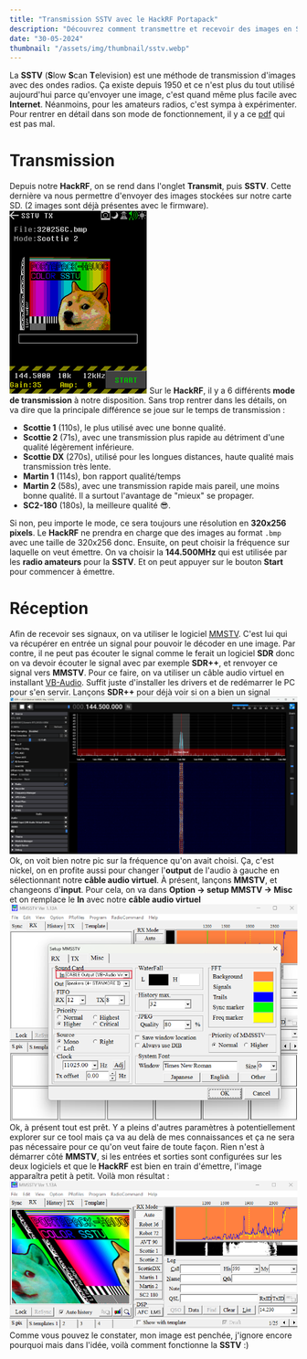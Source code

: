 ```yaml
---
title: "Transmission SSTV avec le HackRF Portapack"
description: "Découvrez comment transmettre et recevoir des images en Slow Scan Television (SSTV) à l'aide du HackRF Portapack H2 One et du logiciel MMSTV"
date: "30-05-2024"
thumbnail: "/assets/img/thumbnail/sstv.webp"
---
```

La **SSTV** (**S**low **S**can **T**elevision) est une méthode de transmission d'images avec des ondes radios. Ça existe depuis 1950 et ce n'est plus du tout utilisé aujourd'hui parce qu'envoyer une image, c'est quand même plus facile avec **Internet**. Néanmoins, pour les amateurs radios, c'est sympa à expérimenter.  
Pour rentrer en détail dans son mode de fonctionnement, il y a ce [pdf](https://www.radioamateurs-france.fr/wp-content/uploads/2015/07/G-8-8-SSTV.pdf) qui est pas mal. 

#  Transmission
Depuis notre **HackRF**, on se rend dans l'onglet **Transmit**, puis **SSTV**. Cette dernière va nous permettre d'envoyer des images  stockées sur notre carte SD. (2 images sont déjà présentes avec le firmware).
![SSTV HackRF Portapack](../../../assets/img/pages/radio/hackrf/sstv/sstv1.png)
Sur le **HackRF**, il y a 6 différents **mode de transmission** à notre disposition. Sans trop rentrer dans les détails, on va dire que la principale différence se joue sur le temps de transmission : 
- **Scottie 1** (110s), le plus utilisé avec une bonne qualité.
- **Scottie 2** (71s), avec une transmission plus rapide au détriment d'une qualité légèrement inférieure. 
- **Scottie DX** (270s), utilisé pour les longues distances, haute qualité mais transmission très lente. 
- **Martin 1** (114s), bon rapport qualité/temps
- **Martin 2** (58s),  avec une transmission rapide mais pareil, une moins bonne qualité. Il a surtout l'avantage de "mieux" se propager.
- **SC2-180** (180s), la meilleure qualité 😎. 

Si non, peu importe le mode, ce sera toujours une résolution en **320x256 pixels**. Le **HackRF** ne prendra en charge que des images au format `.bmp` avec une taille de 320x256 donc. 
Ensuite, on peut choisir la fréquence sur laquelle on veut émettre. On va choisir la **144.500MHz** qui est utilisée par les **radio amateurs** pour la **SSTV**. 
Et on peut appuyer sur le bouton **Start** pour commencer à émettre.


#  Réception
Afin de recevoir ses signaux, on va utiliser le logiciel [MMSTV](https://hamsoft.ca/pages/mmsstv.php). C'est lui qui va récupérer en entrée un signal pour pouvoir le décoder en une image. 
Par contre, il ne peut pas écouter le signal comme le ferait un logiciel **SDR** donc on va devoir écouter le signal avec par exemple **SDR++**, et renvoyer ce signal vers **MMSTV**. Pour ce faire, on va utiliser un câble audio virtuel en installant [VB-Audio](https://vb-audio.com/Cable/). Suffit juste d'installer les drivers et de redémarrer le PC pour s'en servir. 
Lançons **SDR++** pour déjà voir si on a bien un signal 
![Logiciel SDR++](../../../assets/img/pages/radio/hackrf/sstv/sstv2.png)
Ok, on voit bien notre pic sur la fréquence qu'on avait choisi. Ça, c'est nickel, on en profite aussi pour changer l'**output** de l'audio à gauche en sélectionnant notre **câble audio virtuel**. 
À présent, lançons **MMSTV**, et changeons d'**input**. Pour cela, on va dans **Option -> setup MMSTV -> Misc** et on remplace le **In** avec notre **câble audio virtuel**
![Logiciel MMSSTV](../../../assets/img/pages/radio/hackrf/sstv/sstv3.png)
Ok, à présent tout est prêt. Y a pleins d'autres paramètres à potentiellement explorer sur ce tool mais ça va au delà de mes connaissances et ça ne sera pas nécessaire pour ce qu'on veut faire de toute façon.
Rien n'est à démarrer côté **MMSTV**, si les entrées et sorties sont configurées sur les deux logiciels et que le **HackRF** est bien en train d'émettre, l'image apparaîtra petit à petit.
Voilà mon résultat : 
![Logiciel MMSSTV](../../../assets/img/pages/radio/hackrf/sstv/sstv4.png)
Comme vous pouvez le constater, mon image est penchée, j'ignore encore pourquoi mais dans l'idée, voilà comment fonctionne la **SSTV** :) 